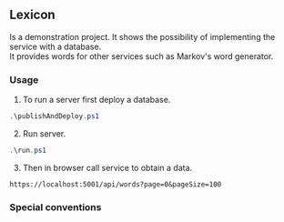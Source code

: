 ## Lexicon
Is a demonstration project. It shows the possibility of implementing the service with a database.  
It provides words for other services such as Markov's word generator.  

### Usage
1. To run a server first deploy a database.  
```powershell
.\publishAndDeploy.ps1 
```

2. Run server.
```powershell
.\run.ps1  
```

3. Then in browser call service to obtain a data.
```http
https://localhost:5001/api/words?page=0&pageSize=100
```


### Special conventions
  
